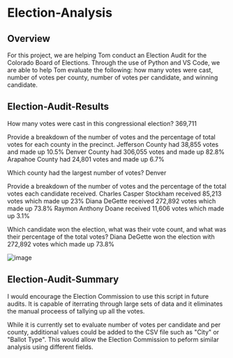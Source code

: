 # Election-Analysis

## Overview

For this project, we are helping Tom conduct an Election Audit for the Colorado Board of Elections. Through the use of Python and VS Code, we are able to help Tom evaluate the following: how many votes were cast, number of votes per county, number of votes per candidate, and winning candidate.



## Election-Audit-Results

How many votes were cast in this congressional election?
369,711

Provide a breakdown of the number of votes and the percentage of total votes for each county in the precinct.
Jefferson County had 38,855 votes and made up 10.5%
Denver County had 306,055 votes and made up 82.8%
Arapahoe County had 24,801 votes and made up 6.7%

Which county had the largest number of votes?
Denver

Provide a breakdown of the number of votes and the percentage of the total votes each candidate received.
Charles Casper Stockham received 85,213 votes which made up 23%
Diana DeGette received 272,892 votes which made up 73.8%
Raymon Anthony Doane received 11,606 votes which made up 3.1%

Which candidate won the election, what was their vote count, and what was their percentage of the total votes?
Diana DeGette won the election with 272,892 votes which made up 73.8%

![image](https://user-images.githubusercontent.com/111243284/190265391-b8763887-3736-4958-98b2-1c7ec32669c2.png)


## Election-Audit-Summary

I would encourage the Election Commission to use this script in future audits. It is capable of iterrating through large sets of data and it eliminates the manual proceess of tallying up all the votes.

While it is currently set to evaluate number of votes per candidate and per county, additional values could be added to the CSV file such as "City" or "Ballot Type". This would allow the Election Commission to peform similar analysis using different fields.
